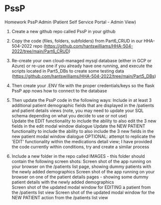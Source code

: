 # PssP
 Homework PssP:Admin (Patient Self Service Portal - Admin View) 

1. Create a new github repo called PssP in your github  

2. Copy the code (files, folders, subfolders) from Part6_CRUD in our HHA-504-2022 repo (https://github.com/hantswilliams/HHA-504-2022/tree/main/Part6_CRUD) 

3. Re-create your own cloud-managed mysql database (either in GCP or Azure) or re-use one if you already have one running, and execute the scripts located in Part5_DBs to create some testing data (https://github.com/hantswilliams/HHA-504-2022/tree/main/Part5_DBs)   

4. Then create your .ENV file with the proper credentials/keys so the flask PssP app nows how to connect to the database 

5. Then update the PssP code in the following ways: 
Include in at least 3 additional patient demographic fields that are displayed in the /patients and patient details views (note, you may need to update your SQL schema depending on what you decide to use or not use)  
Update the EDIT functionality to include the ability to also edit the 3 new fields in the edit modal window dialogue 
Update the NEW PATIENT functionality to include the ability to also include the 3 new fields in the new patient modal window dialogue 
OPTIONAL: attempt to replicate the 'EDIT' functionality within the medications detail view; I have provided the code currently within conditions, try and create a similar process 
6. Include a new folder in the repo called IMAGES - this folder should contain the following screen shots: 
Screen shot of the app running on your browser on the /patients list page, showing dummy patients with the newly added demographics
Screen shot of the app running on your browser on one of the patient details pages - showing some dummy patient details with the newly added demographics  
Screen shot of the updated modal window for EDITING a patient from the /patients list view 
Screen shot of the updated modal window for the NEW PATIENT action from the /patients list view
